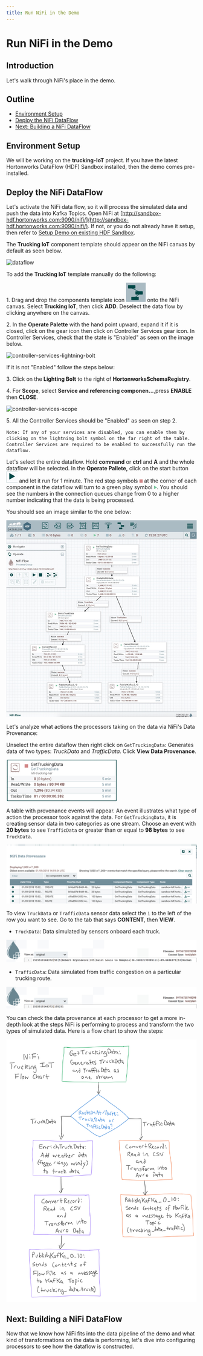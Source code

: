```yaml
---
title: Run NiFi in the Demo
---
```


# Run NiFi in the Demo

## Introduction

Let's walk through NiFi's place in the demo.

## Outline

- [Environment Setup](#environment-setup)
- [Deploy the NiFi DataFlow](#deploy-the-nifi-dataflow)
- [Next: Building a NiFi DataFlow](#next-building-a-nifi-dataflow)

## Environment Setup

We will be working on the **trucking-IoT** project. If you have the latest Hortonworks DataFlow (HDF) Sandbox installed, then the demo comes pre-installed.

## Deploy the NiFi DataFlow

Let's activate the NiFi data flow, so it will process the simulated data and push the data into Kafka Topics. Open NiFi at [http://sandbox-hdf.hortonworks.com:9090/nifi/](http://sandbox-hdf.hortonworks.com:9090/nifi/). If not, or you do not already have it setup, then refer to [Setup Demo on existing HDF Sandbox](https://github.com/orendain/trucking-iot/tree/master).

The **Trucking IoT** component template should appear on the NiFi canvas by default as seen below.

![dataflow](assets/dataflow_template.jpg)

To add the **Trucking IoT** template manually do the following:

1\. Drag and drop the components template icon ![nifi_template](assets/nifi_template.jpg) onto the NiFi canvas. Select **Trucking IoT**, then click **ADD**. Deselect the data flow by clicking anywhere on the canvas.

2\. In the **Operate Palette** with the hand point upward, expand it if it is closed, click on the gear icon then click on Controller Services gear icon. In Controller Services, check that the state is "Enabled" as seen on the image below.

![controller-services-lightning-bolt](assets/nifi-controller-services-lighting-bolt.jpg)

If it is not "Enabled" follow the steps below:

3\. Click on the **Lighting Bolt** to the right of **HortonworksSchemaRegistry**.

4\. For **Scope**, select **Service and referencing componen...**,press **ENABLE** then **CLOSE**.

![controller-services-scope](assets/controller-services-scope.jpg)

 5\. All the Controller Services should be "Enabled" as seen on step 2.

~~~text
Note: If any of your services are disabled, you can enable them by clicking on the lightning bolt symbol on the far right of the table. Controller Services are required to be enabled to successfully run the dataflow.
~~~

Let's select the entire dataflow. Hold **command** or **ctrl** and **A** and the whole dataflow will be selected. In the **Operate Pallete,** click on the start button ![start-button](assets/start-button.jpg) and let it run for 1 minute. The red stop symbols ![red-symbol](assets/red-symbol.jpg) at the corner of each component in the dataflow will turn to a green play symbol ![green-symbol](assets/green-symbol.jpg). You should see the numbers in the connection queues change from 0 to a higher number indicating that the data is being processed.

You should see an image similar to the one below:

![dataflow](assets/dataflow.jpg)

Let's analyze what actions the processors taking on the data via NiFi's Data Provenance:

Unselect the entire dataflow then right click on `GetTruckingData`: Generates data of two types: _TruckData_ and _TrafficData_. Click **View Data Provenance**.

![GetTruckingData](assets/GetTruckingData.jpg)

A table with provenance events will appear. An event illustrates what type of action the processor took against the data. For `GetTruckingData`, it is creating sensor data in two categories as one stream. Choose an event with **20 bytes** to see `TrafficData` or greater than or equal to **98 bytes** to see `TruckData`.

![data-provenance](assets/data-provenance.jpg)

To view `TruckData` or `TrafficData` sensor data select the `i` to the left of the row you want to see. Go to the tab that says **CONTENT**, then **VIEW**.

- `TruckData`: Data simulated by sensors onboard each truck.

![TruckData](assets/TruckData.jpg)

- `TrafficData`: Data simulated from traffic congestion on a particular trucking route.

![TrafficData](assets/TrafficData.jpg)

You can check the data provenance at each processor to get a more in-depth look at the steps NiFi is performing to process and transform the two types of simulated data. Here is a flow chart to show the steps:

![nifi-flow-chart](assets/nifi-flow-chart.png)

## Next: Building a NiFi DataFlow

Now that we know how NiFi fits into the data pipeline of the demo and what kind of transformations on the data is performing, let's dive into configuring processors to see how the dataflow is constructed.
